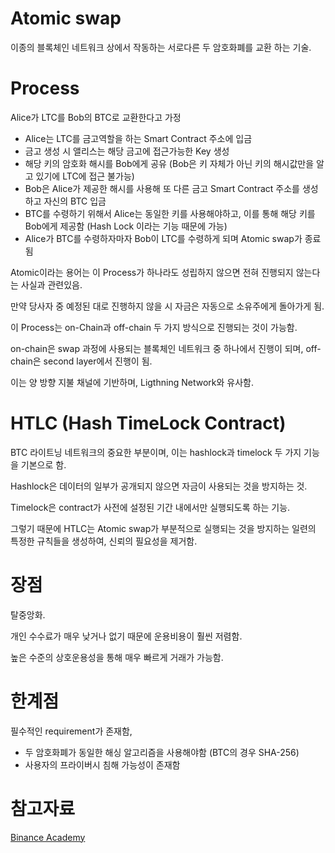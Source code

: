 # Atomic swap

이종의 블록체인 네트워크 상에서 작동하는 서로다른 두 암호화폐를 교환 하는 기술.

# Process

Alice가 LTC를 Bob의 BTC로 교환한다고 가정

- Alice는 LTC를 금고역할을 하는 Smart Contract 주소에 입금
- 금고 생성 시 앨리스는 해당 금고에 접근가능한 Key 생성
- 해당 키의 암호화 해시를 Bob에게 공유 (Bob은 키 자체가 아닌 키의 해시값만을 알고 있기에 LTC에 접근 불가능)
- Bob은 Alice가 제공한 해시를 사용해 또 다른 금고 Smart Contract 주소를 생성하고 자신의 BTC 입금
- BTC를 수령하기 위해서 Alice는 동일한 키를 사용해야하고, 이를 통해 해당 키를 Bob에게 제공함 (Hash Lock 이라는 기능 때문에 가능)
- Alice가 BTC를 수령하자마자 Bob이 LTC를 수령하게 되며 Atomic swap가 종료 됨

Atomic이라는 용어는 이 Process가 하나라도 성립하지 않으면 전혀 진행되지 않는다는 사실과 관련있음.

만약 당사자 중 예정된 대로 진행하지 않을 시 자금은 자동으로 소유주에게 돌아가게 됨.

이 Process는 on-Chain과 off-chain 두 가지 방식으로 진행되는 것이 가능함.

on-chain은 swap 과정에 사용되는 블록체인 네트워크 중 하나에서 진행이 되며, off-chain은 second layer에서 진행이 됨.

이는 양 방향 지불 채널에 기반하며, Ligthning Network와 유사함.

# HTLC (Hash TimeLock Contract)

BTC 라이트닝 네트워크의 중요한 부분이며, 이는 hashlock과 timelock 두 가지 기능을 기본으로 함.

Hashlock은 데이터의 일부가 공개되지 않으면 자금이 사용되는 것을 방지하는 것.

Timelock은 contract가 사전에 설정된 기간 내에서만 실행되도록 하는 기능.

그렇기 때문에 HTLC는 Atomic swap가 부분적으로 실행되는 것을 방지하는 일련의 특정한 규칙들을 생성하여, 신뢰의 필요성을 제거함.

# 장점

탈중앙화.

개인 수수료가 매우 낮거나 없기 때문에 운용비용이 훨씬 저렴함.

높은 수준의 상호운용성을 통해 매우 빠르게 거래가 가능함.

# 한계점

필수적인 requirement가 존재함,

- 두 암호화폐가 동일한 해싱 알고리즘을 사용해야함 (BTC의 경우 SHA-256)
- 사용자의 프라이버시 침해 가능성이 존재함

# 참고자료

[Binance Academy](https://academy.binance.com/ko/articles/atomic-swaps-explained)
